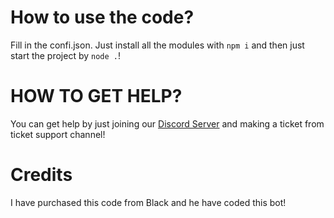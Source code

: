 # How to use the code?
Fill in the confi.json.
Just install all the modules with `npm i` and then just start the project by `node .`!


# HOW TO GET HELP?
You can get help by just joining our [Discord Server](https://discord.cyberneticsdev.tk) and making a ticket from ticket support channel!

# Credits
I have purchased this code from Black and he have coded this bot!